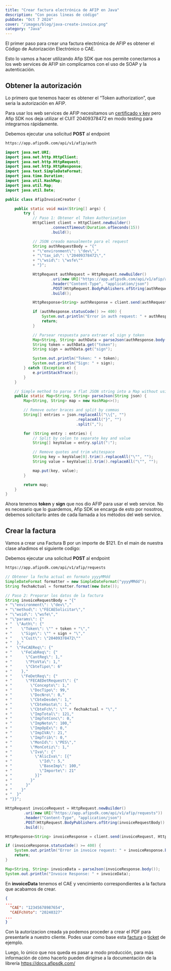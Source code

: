 ```yaml
---
title: "Crear factura electrónica de AFIP en Java"
description: "Con pocas líneas de código"
pubDate: "Oct 7 2024"
cover: "/images/blog/java-create-invoice.png"
category: "Java"
---
```


El primer paso para crear una factura electrónica de AFIP es obtener el Código de Autorización Electrónico o CAE. 

Esto lo vamos a hacer utilizando Afip SDK que nos permite conectarnos a los web services de AFIP sin complicarnos con el uso de SOAP y la autenticación.

## Obtener la autorización

Lo primero que tenemos hacer es obtener el “Token authorization”, que seria la autorización en AFIP.

Para usar los web services de AFIP necesitamos un [certificado y key](https://docs.afipsdk.com/paso-a-paso/instalacion#opcional-si-queres-usar-tu-propio-certificado-para-desarrollo) pero Afip SDK nos deja utilizar el CUIT 20409378472 en modo testing para integrarnos rápidamente.


Debemos ejecutar una solicitud **POST** al endpoint

```bash
https://app.afipsdk.com/api/v1/afip/auth
```

```java
import java.net.URI;
import java.net.http.HttpClient;
import java.net.http.HttpRequest;
import java.net.http.HttpResponse;
import java.text.SimpleDateFormat;
import java.time.Duration;
import java.util.HashMap;
import java.util.Map;
import java.util.Date;

public class AfipInvoiceCreator {

    public static void main(String[] args) {
        try {
            // Paso 1: Obtener el Token Authorization
            HttpClient client = HttpClient.newBuilder()
                    .connectTimeout(Duration.ofSeconds(15))
                    .build();

            // JSON creado manualmente para el request
            String authRequestBody = "{"
            + "\"environment\": \"dev\","
            + "\"tax_id\": \"20409378472\","
            + "\"wsid\": \"wsfe\""
            + "}";

            HttpRequest authRequest = HttpRequest.newBuilder()
                    .uri(new URI("https://app.afipsdk.com/api/v1/afip/auth"))
                    .header("Content-Type", "application/json")
                    .POST(HttpRequest.BodyPublishers.ofString(authRequestBody))
                    .build();

            HttpResponse<String> authResponse = client.send(authRequest, HttpResponse.BodyHandlers.ofString());

            if (authResponse.statusCode() >= 400) {
                System.out.println("Error in auth request: " + authResponse.body());
                return;
            }

            // Parsear respuesta para extraer el sign y token
            Map<String, String> authData = parseJson(authResponse.body());
            String token = authData.get("token");
            String sign = authData.get("sign");

            System.out.println("Token: " + token);
            System.out.println("Sign: " + sign);
        } catch (Exception e) {
            e.printStackTrace();
        }
    }

    // Simple method to parse a flat JSON string into a Map without using any libraries
    public static Map<String, String> parseJson(String json) {
        Map<String, String> map = new HashMap<>();

        // Remove outer braces and split by commas
        String[] entries = json.replaceAll("\\{", "")
                               .replaceAll("}", "")
                               .split(",");

        for (String entry : entries) {
            // Split by colon to separate key and value
            String[] keyValue = entry.split(":");

            // Remove quotes and trim whitespace
            String key = keyValue[0].trim().replaceAll("\"", "");
            String value = keyValue[1].trim().replaceAll("\"", "");

            map.put(key, value);
        }

        return map;
    }
}
```

Ahora tenemos **token** y **sign** que nos dio AFIP para usar el web service. No es necesario que lo guardemos, Afip SDK se encarga de esto por nosotros, debemos solicitarlo antes de cada llamada a los métodos del web service.


## Crear la factura

Vamos a crear una Factura B por un importe de $121. En el main de nuestra clase añadimos el siguiente codigo:

Debemos ejecutar una solicitud **POST** al endpoint

```bash
https://app.afipsdk.com/api/v1/afip/requests
```

```java
// Obtener la fecha actual en formato yyyyMMdd
SimpleDateFormat formatter = new SimpleDateFormat("yyyyMMdd");
String fechaActual = formatter.format(new Date());

// Paso 2: Preparar los datos de la factura
String invoiceRequestBody = "{"
+ "\"environment\": \"dev\","
+ "\"method\": \"FECAESolicitar\","
+ "\"wsid\": \"wsfe\","
+ "\"params\": {"
+ "  \"Auth\": {"
+ "    \"Token\": \"" + token + "\","
+ "    \"Sign\": \"" + sign + "\","
+ "    \"Cuit\": \"20409378472\""
+ "  },"
+ "  \"FeCAEReq\": {"
+ "    \"FeCabReq\": {"
+ "      \"CantReg\": 1,"
+ "      \"PtoVta\": 1,"
+ "      \"CbteTipo\": 6"
+ "    },"
+ "    \"FeDetReq\": {"
+ "      \"FECAEDetRequest\": {"
+ "        \"Concepto\": 1,"
+ "        \"DocTipo\": 99,"
+ "        \"DocNro\": 0,"
+ "        \"CbteDesde\": 1,"
+ "        \"CbteHasta\": 1,"
+ "        \"CbteFch\": \"" + fechaActual + "\","
+ "        \"ImpTotal\": 121,"
+ "        \"ImpTotConc\": 0,"
+ "        \"ImpNeto\": 100,"
+ "        \"ImpOpEx\": 0,"
+ "        \"ImpIVA\": 21,"
+ "        \"ImpTrib\": 0,"
+ "        \"MonId\": \"PES\","
+ "        \"MonCotiz\": 1,"
+ "        \"Iva\": {"
+ "          \"AlicIva\": [{"
+ "            \"Id\": 5,"
+ "            \"BaseImp\": 100,"
+ "            \"Importe\": 21"
+ "          }]"
+ "        }"
+ "      }"
+ "    }"
+ "  }"
+ "}}";

HttpRequest invoiceRequest = HttpRequest.newBuilder()
        .uri(new URI("https://app.afipsdk.com/api/v1/afip/requests"))
        .header("Content-Type", "application/json")
        .POST(HttpRequest.BodyPublishers.ofString(invoiceRequestBody))
        .build();

HttpResponse<String> invoiceResponse = client.send(invoiceRequest, HttpResponse.BodyHandlers.ofString());

if (invoiceResponse.statusCode() >= 400) {
    System.out.println("Error in invoice request: " + invoiceResponse.body());
    return;
}

Map<String, String> invoiceData = parseJson(invoiceResponse.body());
System.out.println("Invoice Response: " + invoiceData);
```

En **invoiceData** tenemos el CAE y vencimiento correspondientes a la factura que acabamos de crear.


```json
{
...
  "CAE": "12345678987654",
  "CAEFchVto": "20240327"
...
}
```

Con la autorizacion creada ya podemos proceder a crear el PDF para presentarle a nuestro cliente. Podes usar como base esta [factura](https://gist.githubusercontent.com/AfipSDK/60604af781826b0d0438042ae807cc91/raw/87d7eff8ab2ad180319eecef9caa47fd0ae8ec1a/bill.html) o [ticket](https://gist.githubusercontent.com/AfipSDK/fb05e5bfd059e9bf7fc6045de426ae7f/raw/0bbda8e8e456de768e3a2fb464e4899258146ea2/ticket.html) de ejemplo.

Luego, lo único que nos queda es pasar a modo producción, para más información de cómo hacerlo pueden dirigirse a la documentación de la librería https://docs.afipsdk.com/